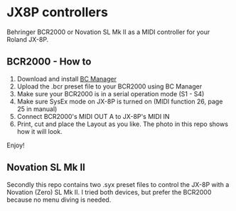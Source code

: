 # JX8P controllers

Behringer BCR2000 or Novation SL Mk II as a MIDI controller for your Roland JX-8P.

## BCR2000 - How to

1. Download and install [BC Manager](https://mountainutilities.eu/bcmanager)
2. Upload the .bcr preset file to your BCR2000 using BC Manager
3. Make sure your BCR2000 is in a serial operation mode (S1 - S4)
4. Make sure SysEx mode on JX-8P is turned on (MIDI function 26, page 25 in manual)
5. Connect BCR2000's MIDI OUT A to JX-8P's MIDI IN
6. Print, cut and place the Layout as you like. The photo in this repo shows how it will look.

Enjoy!

## Novation SL Mk II

Secondly this repo contains two .syx preset files to control the JX-8P with a Novation (Zero) SL Mk II. I tried both devices, but prefer the BCR2000 because no menu diving is needed.
